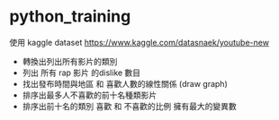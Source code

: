 # python_training

使用 kaggle dataset
https://www.kaggle.com/datasnaek/youtube-new

* 轉換出列出所有影片的類別
* 列出 所有 rap 影片 的dislike 數目
* 找出發布時間與地區 和 喜歡人數的線性關係  (draw graph)
* 排序出最多人不喜歡的前十名種類影片
* 排序出前十名的類別 喜歡 和 不喜歡的比例 擁有最大的變異數
